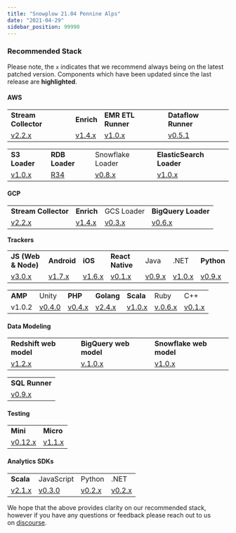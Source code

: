 ```yaml
---
title: "Snowplow 21.04 Pennine Alps"
date: "2021-04-29"
sidebar_position: 99990
---
```


### Recommended Stack

Please note, the `x` indicates that we recommend always being on the latest patched version. Components which have been updated since the last release are **highlighted**.

#### **AWS**

<table class="has-fixed-layout"><tbody><tr><td><strong><span class="has-inline-color">Stream Collector</span></strong></td><td><strong><span  class="has-inline-color">Enrich</span></strong></td><td><span  class="has-inline-color"><strong>EMR ETL Runner</strong></span></td><td><strong><span  class="has-inline-color">Dataflow Runner</span></strong></td></tr><tr><td><a href="http://github.com/snowplow/stream-collector/releases">v2.2.x</a></td><td><a href="https://github.com/snowplow/stream-enrich/releases">v1.4.x</a></td><td><a href="https://github.com/snowplow/emr-etl-runner/releases">v1.0.x</a></td><td><a href="https://github.com/snowplow/dataflow-runner/releases">v0.5.1</a></td></tr></tbody></table>

<table class="has-fixed-layout"><tbody><tr><td><strong><span class="has-inline-color">S3 Loader</span></strong></td><td><strong><span  class="has-inline-color">RDB Loader</span></strong></td><td>Snowflake Loader</td><td><strong><span class="has-inline-color">ElasticSearch Loader</span></strong></td></tr><tr><td><a href="https://github.com/snowplow/snowplow-s3-loader/releases">v1.0.x</a></td><td><a href="https://github.com/snowplow/snowplow-rdb-loader/releases">R34</a></td><td><a href="https://github.com/snowplow-incubator/snowplow-snowflake-loader/releases">v0.8.x</a></td><td><a href="https://github.com/snowplow/dataflow-runner/releases"></a><a href="https://github.com/snowplow/snowplow-elasticsearch-loader/releases">v1.0.x</a></td></tr></tbody></table>

#### **GCP**

<table class="has-fixed-layout"><tbody><tr><td><strong><span class="has-inline-color">Stream Collector</span></strong></td><td><strong><span  class="has-inline-color">Enrich</span></strong></td><td>GCS Loader</td><td><strong><span  class="has-inline-color">BigQuery Loader</span></strong></td></tr><tr><td><a href="https://github.com/snowplow/stream-collector/releases">v2.2.x</a></td><td><a href="https://github.com/snowplow/enrich/releases">v1.4.x</a></td><td><a href="https://github.com/snowplow-incubator/snowplow-google-cloud-storage-loader/releases">v0.3.x</a></td><td><a href="https://github.com/snowplow-incubator/snowplow-bigquery-loader/releases">v0.6.x</a></td></tr></tbody></table>

**Trackers**

<table class="has-fixed-layout"><tbody><tr><td><strong><span class="has-inline-color">JS (Web &amp; Node)</span></strong></td><td><strong><span  class="has-inline-color">Android</span></strong></td><td><strong><span class="has-inline-color">iOS</span></strong></td><td><strong><span  class="has-inline-color">React Native</span></strong></td><td>Java</td><td>.NET</td><td><strong><span class="has-inline-color">Python</span></strong></td></tr><tr><td><a href="https://github.com/snowplow/snowplow-javascript-tracker/releases">v3.0.x</a></td><td><a href="https://github.com/snowplow/snowplow-android-tracker/releases">v1.7.x</a></td><td><a href="https://github.com/snowplow/snowplow-objc-tracker/releases">v1.6.x</a></td><td><a href="https://github.com/snowplow-incubator/snowplow-react-native-tracker/releases">v0.1.x</a></td><td><a href="https://github.com/snowplow/snowplow-java-tracker/releases">v0.9.x</a></td><td><a href="https://github.com/snowplow/snowplow-dotnet-tracker/releases">v1.0.x</a></td><td><a href="https://github.com/snowplow/snowplow-python-tracker/releases">v0.9.x</a></td></tr></tbody></table>

<table class="has-fixed-layout"><tbody><tr><td><strong><span class="has-inline-color">AMP</span></strong></td><td>Unity</td><td><strong><span  class="has-inline-color">PHP</span></strong></td><td><strong><span  class="has-inline-color">Golang</span></strong></td><td><strong><span  class="has-inline-color">Scala</span></strong></td><td>Ruby</td><td>C++</td></tr><tr><td>v1.0.2</td><td><a href="https://github.com/snowplow/snowplow-unity-tracker/releases">v0.4.0</a></td><td><a href="https://github.com/snowplow/snowplow-php-tracker/releases">v0.4.x</a></td><td><a href="https://github.com/snowplow/snowplow-golang-tracker/releases">v2.4.x</a></td><td><a href="https://github.com/snowplow/snowplow-scala-tracker/releases">v1.0.x</a></td><td><a href="https://github.com/snowplow/snowplow-ruby-tracker/releases">v.0.6.x</a></td><td><a href="https://github.com/snowplow/snowplow-cpp-tracker/releases">v0.1.x</a></td></tr></tbody></table>

#### **Data Model**ing

<table class="has-fixed-layout"><tbody><tr><td><strong><span class="has-inline-color">Redshift web model</span></strong></td><td><strong><span  class="has-inline-color">BigQuery web model</span></strong></td><td><strong><span  class="has-inline-color">Snowflake web model</span></strong></td></tr><tr><td><a href="https://github.com/snowplow/data-models/releases">v1.2.x</a></td><td><a href="https://github.com/snowplow/data-models/releases">v.1.0.x</a></td><td><a href="https://github.com/snowplow/data-models/releases">v1.0.x</a></td></tr></tbody></table>

<table class="has-fixed-layout"><tbody><tr><td><span  class="has-inline-color"><strong>SQL Runner</strong></span></td></tr><tr><td><a href="https://github.com/snowplow/sql-runner/releases">v0.9.x</a></td></tr></tbody></table>

#### **Testing**

<table class="has-fixed-layout"><tbody><tr><td><strong><span class="has-inline-color">Mini</span></strong></td><td><strong><span  class="has-inline-color">Micro</span></strong></td></tr><tr><td><a href="https://github.com/snowplow/snowplow-mini/releases">v0.12.x</a></td><td><a href="https://github.com/snowplow-incubator/snowplow-micro/releases">v1.1.x</a></td></tr></tbody></table>

#### **Analytics SDKs**

<table class="has-fixed-layout"><tbody><tr><td><strong><span class="has-inline-color">Scala</span></strong></td><td>JavaScript</td><td>Python</td><td>.NET</td></tr><tr><td><a href="https://github.com/snowplow/snowplow-python-analytics-sdk/releases">v2.1.x</a></td><td><a href="https://github.com/snowplow-incubator/snowplow-js-analytics-sdk/releases">v0.3.0</a></td><td><a href="https://github.com/snowplow/snowplow-python-analytics-sdk/releases">v0.2.x</a></td><td><a href="https://github.com/snowplow/snowplow-dotnet-analytics-sdk/releases">v0.2.x</a></td></tr></tbody></table>

We hope that the above provides clarity on our recommended stack, however if you have any questions or feedback please reach out to us on [discourse](https://discourse.snowplowanalytics.com/).
